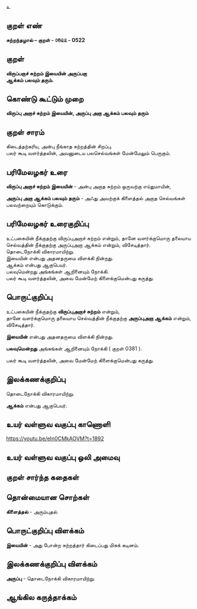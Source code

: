 உ

## குறள் எண் 

**சுற்றந்தழால் – குறள் - ௦௫௨௨ - 0522**  

## குறள் 

**விருப்பறாச் சுற்றம் இயையின் அருப்பறா  
ஆக்கம் பலவும் தரும்.**

## கொண்டு கூட்டும் முறை

**விருப்பு அறாச் சுற்றம் இயையின், அருப்பு அறா ஆக்கம் பலவும் தரும்**  

## குறள் சாரம் 

கிடைத்தற்கரிய, அன்பு நீங்காத சுற்றத்தின் சிறப்பு.  
பலர் கூடி வளர்த்தலின், அவனுடைய பலசெல்வங்கள் மேன்மேலும் பெருகும்.  

## பரிமேலழகர் உரை

**விருப்பு அறாச் சுற்றம் இயையின்** - அன்பு அறாத சுற்றம் ஒருவற்கு எய்துமாயின்,  

**அருப்பு அறா ஆக்கம் பலவும் தரும்** - அஃது அவற்குக் கிளைத்தல் அறாத செல்வங்கள் பலவற்றையும் கொடுக்கும். 

## பரிமேலழகர் உரைகுறிப்பு   

உட்பகையின் நீக்குதற்கு விருப்புஅறாச் சுற்றம் என்றும், தானே வளர்க்குமொரு தலையாய செல்வத்தின் நீக்குதற்கு அருப்புஅறா ஆக்கம் என்றும், விசேடித்தார்.  
தொடைநோக்கி விகாரமாயிற்று.  
இயையின் என்பது அதனதருமை விளக்கி நின்றது.  
ஆக்கம் என்பது ஆகுபெயர்.  
பலவுமென்றது அங்கங்கள் ஆறினையும் நோக்கி.  
பலர் கூடி வளர்த்தலின், அவை மேன்மேற் கிளைக்குமென்பது கருத்து.    

## பொருட்குறிப்பு 

உட்பகையின் நீக்குதற்கு **விருப்புஅறாச் சுற்றம்** என்றும்,  
தானே வளர்க்குமொரு தலையாய செல்வத்தின் நீக்குதற்கு **அருப்புஅறா ஆக்கம்** என்றும், விசேடித்தார்.  

**இயையின்** என்பது அதனதருமை விளக்கி நின்றது.  
 
**பலவுமென்றது** அங்கங்கள் ஆறினையும் நோக்கி ( குறள் 0381 ).   

பலர் கூடி வளர்த்தலின், அவை மேன்மேற் கிளைக்குமென்பது கருத்து.   

## இலக்கணக்குறிப்பு  

தொடைநோக்கி விகாரமாயிற்று.   

**ஆக்கம்** என்பது ஆகுபெயர். 

## உயர் வள்ளுவ வகுப்பு காணொளி

https://youtu.be/eIn0CMkAOVM?t=1892

## உயர் வள்ளுவ வகுப்பு ஒலி அமைவு 

 
## குறள் சார்ந்த கதைகள் 


## தொன்மையான சொற்கள்

**கிளைத்தல்** - அரும்புதல் 

## பொருட்குறிப்பு விளக்கம்

**இயையின்** - அது போன்ற சுற்றத்தார் கிடைப்பது மிகக் கடினம்.   

## இலக்கணக்குறிப்பு விளக்கம்

**அருப்பு** - தொடைநோக்கி விகாரமாயிற்று.   

## ஆங்கில கருத்தாக்கம் 


